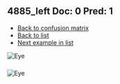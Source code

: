 ## 4885_left Doc: 0 Pred: 1
- [Back to confusion matrix](https://github.com/juliandewit/kaggle_retinopathy/blob/master/matrix.md)
- [Back to list](https://github.com/juliandewit/kaggle_retinopathy/blob/master/lists/01/list.md)
- [Next example in list](https://github.com/juliandewit/kaggle_retinopathy/blob/master/lists/01/49/4972_right.md)

![Eye](https://retinopaty.blob.core.windows.net/size1024/4885_left_0.jpeg)

### 

![Eye]()
